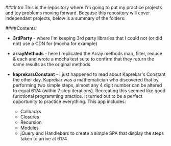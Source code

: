 ###Intro
This is the repository where I'm going to put my practice projects and toy problems moving forward.  Because this repository will cover independant projects, below is a summary of the folders:

####Contents
*  **3rdParty** - where I'm keeping 3rd party libraries that I could not (or did not) use a CDN for (mocha for example)  

*  **arrayMethods** - here I replicated the Array methods map, filter, reduce & each and wrote a mocha test suite to confirm that they return the same results as the original methods  

*  **kaprekarsConstant** - I just happened to read about Kaprekar's Constant the other day.  Kaprekar was a mathematician who discovered that by performing two simple steps, almost any 4 digit number can be altered to equal 6174 (within 7 step iterations).  Recreating this seemed like good functional programming  practice.  It turned out to be a perfect opportunity to practice everything.  This app includes:  
    *  Callbacks  
    *  Closures  
    *  Recursion  
    *  Modules  
    *  jQuery and Handlebars to create a simple SPA that display the steps taken to arrive at 6174